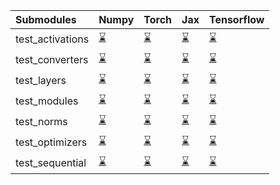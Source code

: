 | Submodules       | Numpy                                                                                                                           | Torch                                                                                                                           | Jax                                                                                                                             | Tensorflow                                                                                                                      |
|:-----------------|:--------------------------------------------------------------------------------------------------------------------------------|:--------------------------------------------------------------------------------------------------------------------------------|:--------------------------------------------------------------------------------------------------------------------------------|:--------------------------------------------------------------------------------------------------------------------------------|
| test_activations | <a href="https://github.com/unifyai/ivy/runs/8038678151?check_suite_focus=true" rel="noopener noreferrer" target="_blank">⌛</a> | <a href="https://github.com/unifyai/ivy/runs/8038678891?check_suite_focus=true" rel="noopener noreferrer" target="_blank">⌛</a> | <a href="https://github.com/unifyai/ivy/runs/8038679754?check_suite_focus=true" rel="noopener noreferrer" target="_blank">⌛</a> | <a href="https://github.com/unifyai/ivy/runs/8038680740?check_suite_focus=true" rel="noopener noreferrer" target="_blank">⌛</a> |
| test_converters  | <a href="https://github.com/unifyai/ivy/runs/8038678265?check_suite_focus=true" rel="noopener noreferrer" target="_blank">⌛</a> | <a href="https://github.com/unifyai/ivy/runs/8038679008?check_suite_focus=true" rel="noopener noreferrer" target="_blank">⌛</a> | <a href="https://github.com/unifyai/ivy/runs/8038679879?check_suite_focus=true" rel="noopener noreferrer" target="_blank">⌛</a> | <a href="https://github.com/unifyai/ivy/runs/8038680867?check_suite_focus=true" rel="noopener noreferrer" target="_blank">⌛</a> |
| test_layers      | <a href="https://github.com/unifyai/ivy/runs/8038678408?check_suite_focus=true" rel="noopener noreferrer" target="_blank">⌛</a> | <a href="https://github.com/unifyai/ivy/runs/8038679110?check_suite_focus=true" rel="noopener noreferrer" target="_blank">⌛</a> | <a href="https://github.com/unifyai/ivy/runs/8038680014?check_suite_focus=true" rel="noopener noreferrer" target="_blank">⌛</a> | <a href="https://github.com/unifyai/ivy/runs/8038681023?check_suite_focus=true" rel="noopener noreferrer" target="_blank">⌛</a> |
| test_modules     | <a href="https://github.com/unifyai/ivy/runs/8038678498?check_suite_focus=true" rel="noopener noreferrer" target="_blank">⌛</a> | <a href="https://github.com/unifyai/ivy/runs/8038679229?check_suite_focus=true" rel="noopener noreferrer" target="_blank">⌛</a> | <a href="https://github.com/unifyai/ivy/runs/8038680206?check_suite_focus=true" rel="noopener noreferrer" target="_blank">⌛</a> | <a href="https://github.com/unifyai/ivy/runs/8038681135?check_suite_focus=true" rel="noopener noreferrer" target="_blank">⌛</a> |
| test_norms       | <a href="https://github.com/unifyai/ivy/runs/8038678597?check_suite_focus=true" rel="noopener noreferrer" target="_blank">⌛</a> | <a href="https://github.com/unifyai/ivy/runs/8038679386?check_suite_focus=true" rel="noopener noreferrer" target="_blank">⌛</a> | <a href="https://github.com/unifyai/ivy/runs/8038680332?check_suite_focus=true" rel="noopener noreferrer" target="_blank">⌛</a> | <a href="https://github.com/unifyai/ivy/runs/8038681246?check_suite_focus=true" rel="noopener noreferrer" target="_blank">⌛</a> |
| test_optimizers  | <a href="https://github.com/unifyai/ivy/runs/8038678680?check_suite_focus=true" rel="noopener noreferrer" target="_blank">⌛</a> | <a href="https://github.com/unifyai/ivy/runs/8038679496?check_suite_focus=true" rel="noopener noreferrer" target="_blank">⌛</a> | <a href="https://github.com/unifyai/ivy/runs/8038680459?check_suite_focus=true" rel="noopener noreferrer" target="_blank">⌛</a> | <a href="https://github.com/unifyai/ivy/runs/8038681374?check_suite_focus=true" rel="noopener noreferrer" target="_blank">⌛</a> |
| test_sequential  | <a href="https://github.com/unifyai/ivy/runs/8038678779?check_suite_focus=true" rel="noopener noreferrer" target="_blank">⌛</a> | <a href="https://github.com/unifyai/ivy/runs/8038679590?check_suite_focus=true" rel="noopener noreferrer" target="_blank">⌛</a> | <a href="https://github.com/unifyai/ivy/runs/8038680579?check_suite_focus=true" rel="noopener noreferrer" target="_blank">⌛</a> | <a href="https://github.com/unifyai/ivy/runs/8038681513?check_suite_focus=true" rel="noopener noreferrer" target="_blank">⌛</a> |